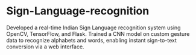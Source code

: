 # Sign-Language-recognition
Developed a real-time Indian Sign Language recognition system using OpenCV, TensorFlow, and Flask. Trained a CNN model on custom gesture data to recognize alphabets and words, enabling instant sign-to-text conversion via a web interface.
